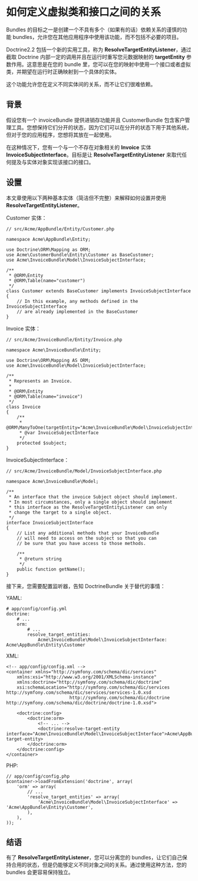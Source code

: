 # 如何定义虚拟类和接口之间的关系

Bundles 的目标之一是创建一个不具有多个（如果有的话）依赖关系的谨慎的功能 bundles，允许您在其他应用程序中使用该功能，而不包括不必要的项目。

Doctrine2.2 包括一个新的实用工具，称为 **ResolveTargetEntityListener**，通过截取 Doctrine 内部一定的调用并且在运行时重写您元数据映射的 **targetEntity** 参数作用。这意思是在您的 bundle 里，您可以在您的映射中使用一个接口或者虚拟类，并期望在运行时正确映射到一个具体的实体。

这个功能允许您在定义不同实体间的关系，而不让它们很难依赖。

## 背景

假设您有一个 invoiceBundle 提供进销存功能并且 CustomerBundle 包含客户管理工具。您想保持它们分开的状态，因为它们可以在分开的状态下用于其他系统，但对于您的应用程序，您想将其放在一起使用。

在这种情况下，您有一个与一个不存在对象相关的 **Invoice** 实体 **InvoiceSubjectInterface**。目标是让 **ResolveTargetEntityListener** 来取代任何提及与实体对象实现该接口的接口。

## 设置

本文章使用以下两种基本实体（简洁但不完整）来解释如何设置并使用 **ResolveTargetEntityListener**。

Customer 实体：

```
// src/Acme/AppBundle/Entity/Customer.php

namespace Acme\AppBundle\Entity;

use Doctrine\ORM\Mapping as ORM;
use Acme\CustomerBundle\Entity\Customer as BaseCustomer;
use Acme\InvoiceBundle\Model\InvoiceSubjectInterface;

/**
 * @ORM\Entity
 * @ORM\Table(name="customer")
 */
class Customer extends BaseCustomer implements InvoiceSubjectInterface
{
    // In this example, any methods defined in the InvoiceSubjectInterface
    // are already implemented in the BaseCustomer
}
```

Invoice 实体：

```
// src/Acme/InvoiceBundle/Entity/Invoice.php

namespace Acme\InvoiceBundle\Entity;

use Doctrine\ORM\Mapping AS ORM;
use Acme\InvoiceBundle\Model\InvoiceSubjectInterface;

/**
 * Represents an Invoice.
 *
 * @ORM\Entity
 * @ORM\Table(name="invoice")
 */
class Invoice
{
    /**
     * @ORM\ManyToOne(targetEntity="Acme\InvoiceBundle\Model\InvoiceSubjectInterface")
     * @var InvoiceSubjectInterface
     */
    protected $subject;
}
```

InvoiceSubjectInterface：

```
// src/Acme/InvoiceBundle/Model/InvoiceSubjectInterface.php

namespace Acme\InvoiceBundle\Model;

/**
 * An interface that the invoice Subject object should implement.
 * In most circumstances, only a single object should implement
 * this interface as the ResolveTargetEntityListener can only
 * change the target to a single object.
 */
interface InvoiceSubjectInterface
{
    // List any additional methods that your InvoiceBundle
    // will need to access on the subject so that you can
    // be sure that you have access to those methods.

    /**
     * @return string
     */
    public function getName();
}
```

接下来，您需要配置监听器，告知 DoctrineBundle 关于替代的事情：

YAML:

```
# app/config/config.yml
doctrine:
    # ...
    orm:
        # ...
        resolve_target_entities:
            Acme\InvoiceBundle\Model\InvoiceSubjectInterface: Acme\AppBundle\Entity\Customer
```

XML:

```
<!-- app/config/config.xml -->
<container xmlns="http://symfony.com/schema/dic/services"
    xmlns:xsi="http://www.w3.org/2001/XMLSchema-instance"
    xmlns:doctrine="http://symfony.com/schema/dic/doctrine"
    xsi:schemaLocation="http://symfony.com/schema/dic/services http://symfony.com/schema/dic/services/services-1.0.xsd
                        http://symfony.com/schema/dic/doctrine http://symfony.com/schema/dic/doctrine/doctrine-1.0.xsd">

    <doctrine:config>
        <doctrine:orm>
            <!-- ... -->
            <doctrine:resolve-target-entity interface="Acme\InvoiceBundle\Model\InvoiceSubjectInterface">Acme\AppBundle\Entity\Customer</doctrine:resolve-target-entity>
        </doctrine:orm>
    </doctrine:config>
</container>
```

PHP:

```
// app/config/config.php
$container->loadFromExtension('doctrine', array(
    'orm' => array(
        // ...
        'resolve_target_entities' => array(
            'Acme\InvoiceBundle\Model\InvoiceSubjectInterface' => 'Acme\AppBundle\Entity\Customer',
        ),
    ),
));
```

## 结语

有了 **ResolveTargetEntityListener**，您可以分离您的 bundles，让它们自己保持合用的状态，但是仍能够定义不同对象之间的关系。通过使用这种方法，您的 bundles 会更容易保持独立。
